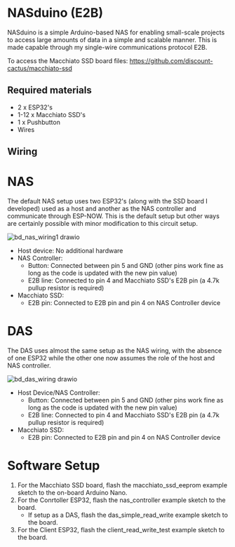 # NASduino (E2B)
NASduino is a simple Arduino-based NAS for enabling small-scale projects to access large amounts of data in a simple and scalable manner. This is made capable through my single-wire communications protocol E2B.

To access the Macchiato SSD board files: https://github.com/discount-cactus/macchiato-ssd

## Required materials
- 2 x ESP32's
- 1-12 x Macchiato SSD's
- 1 x Pushbutton
- Wires

## Wiring
# NAS
The default NAS setup uses two ESP32's (along with the SSD board I developed) used as a host and another as the NAS controller and communicate through ESP-NOW. This is the default setup but other ways are certainly possible with minor modification to this circuit setup.

![bd_nas_wiring1 drawio](https://github.com/user-attachments/assets/74ab05f2-4f83-47d9-a0aa-296c534ff14b)

- Host device: No additional hardware
- NAS Controller:
    - Button: Connected between pin 5 and GND (other pins work fine as long as the code is updated with the new pin value)
    - E2B line: Connected to pin 4 and Macchiato SSD's E2B pin (a 4.7k pullup resistor is required)
- Macchiato SSD:
    - E2B pin: Connected to E2B pin and pin 4 on NAS Controller device

# DAS
The DAS uses almost the same setup as the NAS wiring, with the absence of one ESP32 while the other one now assumes the role of the host and NAS controller.

![bd_das_wiring drawio](https://github.com/user-attachments/assets/84d9dd21-dea7-4410-9cba-858ff7782e50)

- Host Device/NAS Controller:
    - Button: Connected between pin 5 and GND (other pins work fine as long as the code is updated with the new pin value)
    - E2B line: Connected to pin 4 and Macchiato SSD's E2B pin (a 4.7k pullup resistor is required)
- Macchiato SSD:
    - E2B pin: Connected to E2B pin and pin 4 on NAS Controller device

# Software Setup
1. For the Macchiato SSD board, flash the macchiato_ssd_eeprom example sketch to the on-board Arduino Nano.
2. For the Conrtoller ESP32, flash the nas_controller example sketch to the board.
   - If setup as a DAS, flash the das_simple_read_write example sketch to the board.
3. For the Client ESP32, flash the client_read_write_test example sketch to the board.

